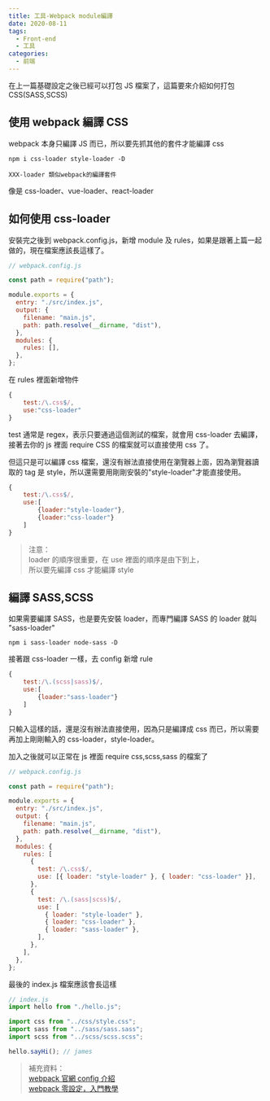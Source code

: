 ```yaml
---
title: 工具-Webpack module編譯
date: 2020-08-11
tags:
  - Front-end
  - 工具
categories:
  - 前端
---
```


在上一篇基礎設定之後已經可以打包 JS 檔案了，這篇要來介紹如何打包 CSS(SASS,SCSS)

## 使用 webpack 編譯 CSS

webpack 本身只編譯 JS 而已，所以要先抓其他的套件才能編譯 css

```
npm i css-loader style-loader -D
```

    XXX-loader 類似webpack的編譯套件

像是 css-loader、vue-loader、react-loader

## 如何使用 css-loader

安裝完之後到 webpack.config.js，新增 module 及 rules，如果是跟著上篇一起做的，現在檔案應該長這樣了。

```js
// webpack.config.js

const path = require("path");

module.exports = {
  entry: "./src/index.js",
  output: {
    filename: "main.js",
    path: path.resolve(__dirname, "dist"),
  },
  modules: {
    rules: [],
  },
};
```

在 rules 裡面新增物件

```js
{
    test:/\.css$/,
    use:"css-loader"
}
```

test 通常是 regex，表示只要通過這個測試的檔案，就會用 css-loader 去編譯，接著去你的 js 裡面 require CSS 的檔案就可以直接使用 css 了。

但這只是可以編譯 css 檔案，還沒有辦法直接使用在瀏覽器上面，因為瀏覽器讀取的 tag 是 style，所以還需要用剛剛安裝的"style-loader"才能直接使用。

```js
{
    test:/\.css$/,
    use:[
        {loader:"style-loader"},
        {loader:"css-loader"}
    ]
}
```

> 注意：  
> loader 的順序很重要，在 use 裡面的順序是由下到上，  
> 所以要先編譯 css 才能編譯 style

## 編譯 SASS,SCSS

如果需要編譯 SASS，也是要先安裝 loader，而專門編譯 SASS 的 loader 就叫 "sass-loader"

```
npm i sass-loader node-sass -D
```

接著跟 css-loader 一樣，去 config 新增 rule

```js
{
    test:/\.(scss|sass)$/,
    use:[
        {loader:"sass-loader"}
    ]
}
```

只輸入這樣的話，還是沒有辦法直接使用，因為只是編譯成 css 而已，所以需要再加上剛剛輸入的 css-loader，style-loader。

加入之後就可以正常在 js 裡面 require css,scss,sass 的檔案了

```js
// webpack.config.js

const path = require("path");

module.exports = {
  entry: "./src/index.js",
  output: {
    filename: "main.js",
    path: path.resolve(__dirname, "dist"),
  },
  modules: {
    rules: [
      {
        test: /\.css$/,
        use: [{ loader: "style-loader" }, { loader: "css-loader" }],
      },
      {
        test: /\.(sass|scss)$/,
        use: [
          { loader: "style-loader" },
          { loader: "css-loader" },
          { loader: "sass-loader" },
        ],
      },
    ],
  },
};
```

最後的 index.js 檔案應該會長這樣

```js
// index.js
import hello from "./hello.js";

import css from "../css/style.css";
import sass from "../sass/sass.sass";
import scss from "../scss/scss.scss";

hello.sayHi(); // james
```

> 補充資料：  
> [webpack 官網 config 介紹](https://webpack.js.org/configuration/)  
> [webpack 零設定，入門教學](https://ithelp.ithome.com.tw/articles/10192578)

